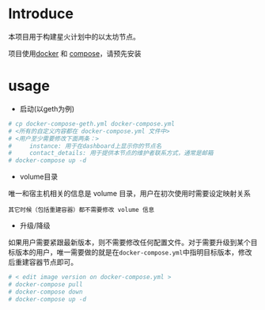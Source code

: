 # Introduce

本项目用于构建星火计划中的以太坊节点。

项目使用[docker](https://docs.docker.com/engine/installation/) 和
[compose](https://docs.docker.com/compose/install/)，请预先安装

# usage

* 启动(以geth为例)

```bash
# cp docker-compose-geth.yml docker-compose.yml
# <所有的自定义内容都在 docker-compose.yml 文件中>
# <用户至少需要修改下面两条：>
#     instance: 用于在dashboard上显示你的节点名
#     contact_details: 用于提供本节点的维护者联系方式，通常是邮箱
# docker-compose up -d
```


* volume目录

唯一和宿主机相关的信息是 volume 目录，用户在初次使用时需要设定映射关系

`其它时候（包括重建容器）都不需要修改 volume 信息`

* 升级/降级

如果用户需要紧跟最新版本，则不需要修改任何配置文件。对于需要升级到某个目标版本的用户，唯一需要做的就是在`docker-compose.yml`中指明目标版本，修改后重建容器节点即可。

```bash
# < edit image version on docker-compose.yml >
# docker-compose pull
# docker-compose down
# docker-compose up -d
```

